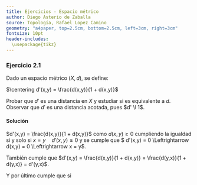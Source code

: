 ```yaml
---
title: Ejercicios - Espacio métrico
author: Diego Asterio de Zaballa
source: Topología, Rafael Lopez Camino
geometry: "a4paper, top=2.5cm, bottom=2.5cm, left=3cm, right=3cm"
fontsize: 10pt
header-includes:
  \usepackage{tikz}
---
```


### Ejercicio 2.1

Dado un espacio métrico $(X,d)$, se define:

$\centering d'(x,y) = \frac{d(x,y)}{1 + d(x,y)}$

Probar que $d'$ es una distancia en $X$ y estudiar si es equivalente a $d$. Observar que $d'$ es una distancia acotada, pues 
$d' \l 1$.

#### Solución

$d'(x,y) = \frac{d(x,y)}{1 + d(x,y)}$ como $d(x,y) \geq 0$ cumpliendo la igualdad si y solo si $x = y \quad d'(x,y) \geq 0$ 
y se cumple que $ d'(x,y) = 0 \Leftrightarrow d(x,y) = 0 \Leftrightarrow x = y$.

También cumple que $d'(x,y) = \frac{d(x,y)}{1 + d(x,y)} = \frac{d(y,x)}{1 + d(y,x)} = d'(y,x)$.

Y por último cumple que si 
